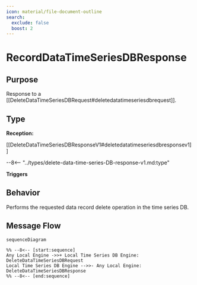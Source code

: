 ```yaml
---
icon: material/file-document-outline
search:
  exclude: false
  boost: 2
---
```


<div class="message" markdown>

# RecordDataTimeSeriesDBResponse

## Purpose

<!-- --8<-- [start:purpose] -->
Response to a [[DeleteDataTimeSeriesDBRequest#deletedatatimeseriesdbrequest]].
<!-- --8<-- [end:purpose] -->

## Type

<!-- --8<-- [start:type] -->
**Reception:**

[[DeleteDataTimeSeriesDBResponseV1#deletedatatimeseriesdbresponsev1]]

--8<-- "../types/delete-data-time-series-DB-response-v1.md:type"

**Triggers**

<!-- --8<-- [end:type] -->

## Behavior

<!-- --8<-- [start:behavior] -->
Performs the requested data record delete operation in the time series DB.
<!-- --8<-- [end:behavior] -->

## Message Flow

<!-- --8<-- [start:messages] -->
```mermaid
sequenceDiagram

%% --8<-- [start:sequence]
Any Local Engine ->>+ Local Time Series DB Engine: DeleteDataTimeSeriesDBRequest
Local Time Series DB Engine -->>- Any Local Engine: DeleteDataTimeSeriesDBResponse
%% --8<-- [end:sequence]
```

<!-- --8<-- [end:messages] -->

</div>
